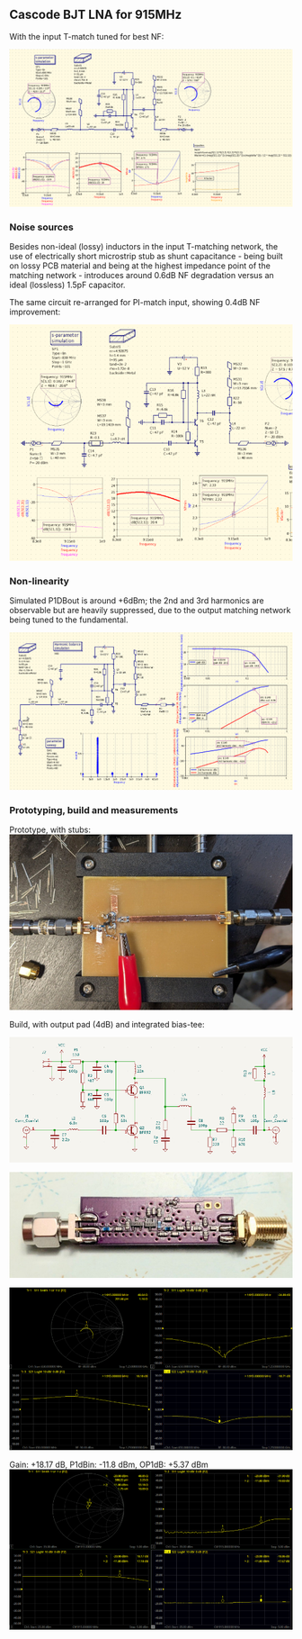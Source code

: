 ## Cascode BJT LNA for 915MHz

With the input T-match tuned for best NF:

![cascode_schem](cascode_schem.png)

### Noise sources

Besides non-ideal (lossy) inductors in the input T-matching network, the use of electrically short microstrip stub as shunt capacitance - being built on lossy PCB material and being at the highest impedance point of the matching network - introduces around 0.6dB NF degradation versus an ideal (lossless) 1.5pF capacitor.

The same circuit re-arranged for PI-match input, showing 0.4dB NF improvement:

![pi-match](pi-match.png)  

### Non-linearity

Simulated P1DBout is around +6dBm; the 2nd and 3rd harmonics are observable but are heavily suppressed, due to the output matching network being tuned to the fundamental.

![linearity](hb2.png)  

### Prototyping, build and measurements

Prototype, with stubs:
![lnapcb](lnapcb.jpg)


Build, with output pad (4dB) and integrated bias-tee:

![schematic_cascode](schematic_cascode.png)

![cascode_photo](cascode_photo.jpg)

![lna_sparams](lna_sparams.png)

Gain: +18.17 dB, P1dBin: -11.8 dBm, OP1dB: +5.37 dBm 
![lna_pwrsweep](lna_pwrsweep.png)








